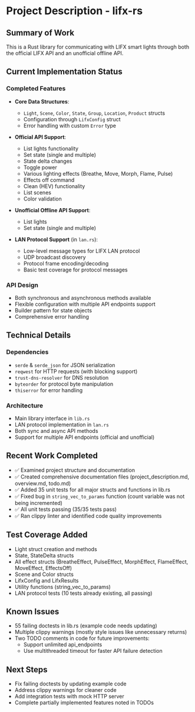 # Project Description - lifx-rs

## Summary of Work

This is a Rust library for communicating with LIFX smart lights through both the official LIFX API and an unofficial offline API.

## Current Implementation Status

### Completed Features
- **Core Data Structures**: 
  - `Light`, `Scene`, `Color`, `State`, `Group`, `Location`, `Product` structs
  - Configuration through `LifxConfig` struct
  - Error handling with custom `Error` type

- **Official API Support**:
  - List lights functionality
  - Set state (single and multiple)
  - State delta changes
  - Toggle power
  - Various lighting effects (Breathe, Move, Morph, Flame, Pulse)
  - Effects off command
  - Clean (HEV) functionality
  - List scenes
  - Color validation

- **Unofficial Offline API Support**:
  - List lights
  - Set state (single and multiple)

- **LAN Protocol Support** (in `lan.rs`):
  - Low-level message types for LIFX LAN protocol
  - UDP broadcast discovery
  - Protocol frame encoding/decoding
  - Basic test coverage for protocol messages

### API Design
- Both synchronous and asynchronous methods available
- Flexible configuration with multiple API endpoints support
- Builder pattern for state objects
- Comprehensive error handling

## Technical Details

### Dependencies
- `serde` & `serde_json` for JSON serialization
- `reqwest` for HTTP requests (with blocking support)
- `trust-dns-resolver` for DNS resolution
- `byteorder` for protocol byte manipulation
- `thiserror` for error handling

### Architecture
- Main library interface in `lib.rs`
- LAN protocol implementation in `lan.rs`
- Both sync and async API methods
- Support for multiple API endpoints (official and unofficial)

## Recent Work Completed
- ✅ Examined project structure and documentation
- ✅ Created comprehensive documentation files (project_description.md, overview.md, todo.md)
- ✅ Added 35 unit tests for all major structs and functions in lib.rs
- ✅ Fixed bug in `string_vec_to_params` function (count variable was not being incremented)
- ✅ All unit tests passing (35/35 tests pass)
- ✅ Ran clippy linter and identified code quality improvements

## Test Coverage Added
- Light struct creation and methods
- State, StateDelta structs
- All effect structs (BreatheEffect, PulseEffect, MorphEffect, FlameEffect, MoveEffect, EffectsOff)
- Scene and Color structs
- LifxConfig and LifxResults
- Utility functions (string_vec_to_params)
- LAN protocol tests (10 tests already existing, all passing)

## Known Issues
- 55 failing doctests in lib.rs (example code needs updating)
- Multiple clippy warnings (mostly style issues like unnecessary returns)
- Two TODO comments in code for future improvements:
  - Support unlimited api_endpoints
  - Use multithreaded timeout for faster API failure detection

## Next Steps
- Fix failing doctests by updating example code
- Address clippy warnings for cleaner code
- Add integration tests with mock HTTP server
- Complete partially implemented features noted in TODOs